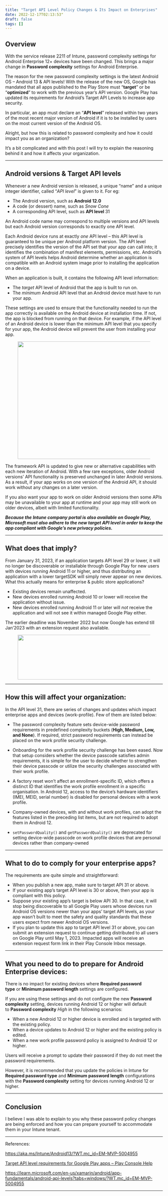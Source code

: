 ```yaml
---
title: "Target API Level Policy Changes & Its Impact on Enterprises"
date: 2022-12-17T02:13:53"
draft: false
tags: []
---
```


<!--kg-card-begin: html-->
<h2>Overview</h2>



<p>With the service release 2211 of Intune, password complexity settings for Android Enterprise 12+ devices have been changed. This brings a major change in <strong>Password complexity</strong>&nbsp;settings for Android Enterprise.</p>



<p>The reason for the new password complexity settings is the latest Android OS &#8211; Android 13 &amp; API levels! With the release of the new OS, Google has mandated that all apps published to the Play Store must &#8220;<strong>target</strong>&#8221; or be &#8220;<strong>optimized</strong>&#8221; to work with the previous year&#8217;s API version. Google Play has updated its requirements for Android&#8217;s Target API Levels to increase app security.</p>



<p>In particular, an app must declare an &#8220;<strong>API level</strong>&#8221; released within two years of the most recent major version of Android if it is to be installed by users on the most current version of the Android OS.</p>



<p>Alright, but how this is related to password complexity and how it could impact you as an organization?</p>



<p>It&#8217;s a bit complicated and with this post I will try to explain the reasoning behind it and how it affects your organization.</p>



<hr class="wp-block-separator has-alpha-channel-opacity"/>



<h2>Android versions &amp; Target API levels</h2>



<p>Whenever a new Android version is released, a unique &#8220;name&#8221; and a unique integer identifier, called &#8220;<em>API level</em>&#8221; is given to it. For eg:</p>



<ul>
<li>The Android version, such as&nbsp;<strong>Android 12.0</strong></li>



<li>A code (or dessert) name, such as&nbsp;<em>Snow Cone</em></li>



<li>A corresponding API level, such as&nbsp;<strong>API level </strong>31</li>
</ul>



<p>An Android code name may correspond to multiple versions and API levels but each Android version corresponds to exactly one API level.</p>



<p>Each Android device runs at exactly&nbsp;<em>one</em>&nbsp;API level – this API level is guaranteed to be unique per Android platform version. The API level precisely identifies the version of the API set that your app can call into; it identifies the combination of manifest elements, permissions, etc. Android&#8217;s system of API levels helps Android determine whether an application is compatible with an Android system image prior to installing the application on a device.</p>



<p>When an application is built, it contains the following API level information:</p>



<ul>
<li>The&nbsp;<em>target</em>&nbsp;API level of Android that the app is built to run on.</li>



<li>The&nbsp;<em>minimum</em>&nbsp;Android API level that an Android device must have to run your app.</li>
</ul>



<p>These settings are used to ensure that the functionality needed to run the app correctly is available on the Android device at installation time. If not, the app is blocked from running on that device. For example, if the API level of an Android device is lower than the minimum API level that you specify for your app, the Android device will prevent the user from installing your app.</p>


<div class="wp-block-image">
<figure class="aligncenter size-large is-resized"><img decoding="async" loading="lazy" src="https://irlimages.blob.core.windows.net/2022-12/image-13.png?resize=750%2C376&#038;ssl=1" alt="" class="wp-image-954" width="750" height="376" srcset="https://irlimages.blob.core.windows.net/2022-12/image-13.png?resize=1024%2C513&amp;ssl=1 1024w, https://irlimages.blob.core.windows.net/2022-12/image-13.png?resize=300%2C150&amp;ssl=1 300w, https://irlimages.blob.core.windows.net/2022-12/image-13.png?resize=768%2C384&amp;ssl=1 768w, https://irlimages.blob.core.windows.net/2022-12/image-13.png?resize=1536%2C769&amp;ssl=1 1536w, https://irlimages.blob.core.windows.net/2022-12/image-13.png?w=1600&amp;ssl=1 1600w" sizes="(max-width: 750px) 100vw, 750px" data-recalc-dims="1" /></figure></div>


<p>The framework API is updated to give new or alternative capabilities with each new iteration of Android. With a few rare exceptions, older Android versions&#8217; API functionality is preserved unchanged in later Android versions. As a result, if your app works on one version of the Android API, it should work without any changes on a later version. </p>



<p>If you also want your app to work on older Android versions then some APIs may be unavailable to your app at runtime and your app may still work on older devices, albeit with limited functionality.</p>



<p><em><strong>Because the Intune company portal is also available on Google Play, Microsoft must also adhere to the new target API level in order to keep the app compliant with Google&#8217;s new privacy policies.</strong></em></p>



<hr class="wp-block-separator has-alpha-channel-opacity"/>



<h2>What does that imply?</h2>



<p>From January 31, 2023, if an application targets API level 29 or lower, it will no longer be discoverable or installable through Google Play for new users with devices running Android 11 or higher, and thus distributing an application with a lower targetSDK will simply never appear on new devices. What this actually means for enterprise &amp; public store applications?</p>



<ul>
<li>Existing devices remain unaffected.</li>



<li>New devices enrolled running Android 10 or lower will receive the application without issue.</li>



<li>New devices enrolled running Android 11 or later will&nbsp;<em>not</em>&nbsp;receive the application and will not see it within managed Google Play either.</li>
</ul>



<p>The earlier deadline was November 2022 but now Google has extend till Jan&#8217;2023 with an extension request also available.</p>



<figure class="wp-block-image size-full"><img decoding="async" loading="lazy" width="750" height="143" src="https://irlimages.blob.core.windows.net/2022-12/image-12.png?resize=750%2C143&#038;ssl=1" alt="" class="wp-image-953" srcset="https://irlimages.blob.core.windows.net/2022-12/image-12.png?w=877&amp;ssl=1 877w, https://irlimages.blob.core.windows.net/2022-12/image-12.png?resize=300%2C57&amp;ssl=1 300w, https://irlimages.blob.core.windows.net/2022-12/image-12.png?resize=768%2C146&amp;ssl=1 768w" sizes="(max-width: 750px) 100vw, 750px" data-recalc-dims="1" /></figure>



<hr class="wp-block-separator has-alpha-channel-opacity"/>



<h2><strong>How this will affect your organization:</strong></h2>



<p>In the API level 31, there are series of changes and updates which impact enterprise apps and devices (work-profile). Few of them are listed below:</p>



<ul>
<li>The password complexity feature sets device-wide password requirements in predefined complexity buckets (<strong>High, Medium, Low, and None</strong>). If required, strict password requirements can instead be placed on the work profile security challenge.</li>
</ul>



<ul>
<li>Onboarding for the work profile security challenge has been eased. Now that setup considers whether the device passcode satisfies admin requirements, it is simple for the user to decide whether to strengthen their device passcode or utilize the security challenges associated with their work profile.</li>
</ul>



<ul>
<li>A factory reset won&#8217;t affect an enrollment-specific ID, which offers a distinct ID that identifies the work profile enrollment in a specific organisation. In Android 12, access to the device&#8217;s&nbsp;hardware identifiers (IMEI, MEID, serial number) is disabled for personal devices with a work profile.</li>
</ul>



<ul>
<li>Company-owned devices, with and without work profiles, can adopt the features listed in the preceding list items, but are not required to adopt them in Android 12.</li>
</ul>



<ul>
<li><code>setPasswordQuality()</code>&nbsp;and&nbsp;<code>getPasswordQuality()</code>&nbsp;are deprecated for setting device-wide passcode on work profile devices that are personal devices rather than company-owned</li>
</ul>



<hr class="wp-block-separator has-alpha-channel-opacity"/>



<h2><strong>What to do to comply for your enterprise apps?</strong></h2>



<p>The requirements are quite simple and straightforward:</p>



<ul>
<li>When you publish a new app, make sure to target API 31 or above.</li>



<li>If your existing app’s target API level is 30 or above, then your app is compliant with this policy.</li>



<li>Suppose your existing app’s target is below API 30. In that case, it will stop being discoverable to all Google Play users whose devices run Android OS versions newer than your apps’ target API levels, as your app wasn’t built to meet the safety and quality standards that these users expect from newer Android OS versions.</li>



<li>If you plan to update this app to target API level 31 or above, you can submit an extension request to continue getting distributed to all users on Google Play until May 1, 2023. Impacted apps will receive an extension request form link in their Play Console Inbox message.</li>
</ul>



<hr class="wp-block-separator has-alpha-channel-opacity"/>



<h2><strong>What you need to do to prepare for Android Enterprise devices:</strong></h2>



<p>There is no impact for existing devices where&nbsp;<strong>Required password type</strong>&nbsp;or&nbsp;<strong>Minimum password length</strong>&nbsp;settings are configured.</p>



<p>If you are using these settings and do not configure the new&nbsp;<strong>Password complexity</strong>&nbsp;setting, devices running Android 12 or higher will default to&nbsp;<strong>Password complexity</strong>&nbsp;<em>High</em>&nbsp;in the following scenarios:</p>



<ul>
<li>When a new Android 12 or higher device is enrolled and is targeted with the existing policy.</li>



<li>When a device updates to Android 12 or higher and the existing policy is edited.</li>



<li>When a new work profile password policy is assigned to Android 12 or higher.</li>
</ul>



<p>Users will receive a prompt to update their password if they do not meet the password requirements.</p>



<p>However, it is recommended that you update the policies in Intune for <strong>Required password type</strong>&nbsp;and&nbsp;<strong>Minimum password length</strong>&nbsp;configurations with the&nbsp;<strong>Password complexity</strong>&nbsp;setting for devices running Android 12 or higher.</p>



<hr class="wp-block-separator has-alpha-channel-opacity"/>



<h2>Conclusion</h2>



<p>I believe I was able to explain to you why these password policy changes are being enforced and how you can prepare yourself to accommodate them in your Intune tenant.</p>



<hr class="wp-block-separator has-alpha-channel-opacity"/>



<p class="has-small-font-size">References:</p>



<p class="has-small-font-size"><a href="https://aka.ms/Intune/Android13/?WT.mc_id=EM-MVP-5004955">https://aka.ms/Intune/Android13/?WT.mc_id=EM-MVP-5004955</a></p>



<p class="has-small-font-size"><a href="https://support.google.com/googleplay/android-developer/answer/11926878#exceptions">Target API level requirements for Google Play apps &#8211; Play Console Help</a></p>



<p class="has-small-font-size"><a href="https://learn.microsoft.com/en-us/xamarin/android/app-fundamentals/android-api-levels?tabs=windows/?WT.mc_id=EM-MVP-5004955">https://learn.microsoft.com/en-us/xamarin/android/app-fundamentals/android-api-levels?tabs=windows/?WT.mc_id=EM-MVP-5004955</a></p>



<hr class="wp-block-separator has-alpha-channel-opacity"/>
<!--kg-card-end: html-->